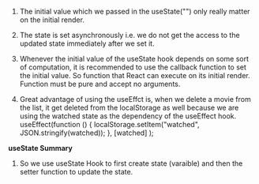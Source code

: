 1. The initial value which we passed in the useState("") only really matter on the initial render.

2. The state is set asynchronously i.e. we do not get the access to the updated state immediately after we set it.

3. Whenever the initial value of the useState hook depends on some sort of computation, it is recommended to use the callback function to set the initial value. So function that React can execute on its initial render. Function must be pure and accept no arguments.

4. Great advantage of using the useEffct is, when we delete a movie from the list, it get deleted from the localStorage as well because we are using the watched state as the dependency of the useEffect hook.
   useEffect(function () {
   localStorage.setItem("watched", JSON.stringify(watched));
   },
   [watched]
   );

**useState Summary**

1. So we use useState Hook to first create state (varaible) and then the setter function to update the state.
